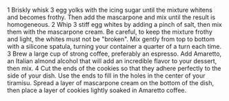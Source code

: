 1
Briskly whisk 3 egg yolks with the icing sugar until the mixture whitens and becomes frothy. Then add the mascarpone and mix until the result is homogeneous.
2
Whip 3 stiff egg whites by adding a pinch of salt, then mix them with the mascarpone cream. Be careful, to keep the mixture frothy and light, the whites must not be "broken". Mix gently from top to bottom with a silicone spatula, turning your container a quarter of a turn each time.
3
Brew a large cup of strong coffee, preferably an espresso. Add Amaretto, an Italian almond alcohol that will add an incredible flavor to your dessert, then mix.
4
Cut the ends of the cookies so that they adhere perfectly to the side of your dish. Use the ends to fill in the holes in the center of your tiramisu. Spread a layer of mascarpone cream on the bottom of the dish, then place a layer of cookies lightly soaked in Amaretto coffee.